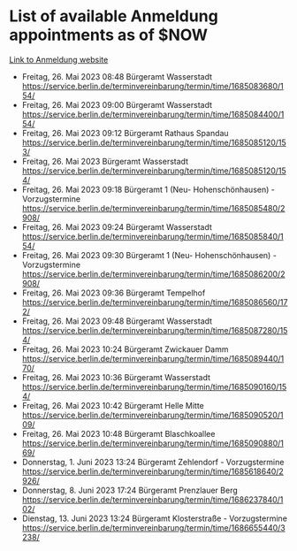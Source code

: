 # List of available Anmeldung appointments as of $NOW
[Link to Anmeldung website](https://service.berlin.de/terminvereinbarung/termin/tag.php?termin=1&anliegen[]=120686&dienstleisterlist=122210,122217,327316,122219,327312,122227,327314,122231,327346,122243,327348,122254,122252,329742,122260,329745,122262,329748,122271,327278,122273,327274,122277,327276,330436,122280,327294,122282,327290,122284,327292,122291,327270,122285,327266,122286,327264,122296,327268,150230,329760,122297,327286,122294,327284,122312,329763,122314,329775,122304,327330,122311,327334,122309,327332,317869,122281,327352,122279,329772,122283,122276,327324,122274,327326,122267,329766,122246,327318,122251,327320,122257,327322,122208,327298,122226,327300&herkunft=http%3A%2F%2Fservice.berlin.de%2Fdienstleistung%2F120686%2F)
- Freitag, 26. Mai 2023 08:48 Bürgeramt Wasserstadt https://service.berlin.de/terminvereinbarung/termin/time/1685083680/154/
- Freitag, 26. Mai 2023 09:00 Bürgeramt Wasserstadt https://service.berlin.de/terminvereinbarung/termin/time/1685084400/154/
- Freitag, 26. Mai 2023 09:12 Bürgeramt Rathaus Spandau https://service.berlin.de/terminvereinbarung/termin/time/1685085120/153/
- Freitag, 26. Mai 2023  Bürgeramt Wasserstadt https://service.berlin.de/terminvereinbarung/termin/time/1685085120/154/
- Freitag, 26. Mai 2023 09:18 Bürgeramt 1 (Neu- Hohenschönhausen) - Vorzugstermine https://service.berlin.de/terminvereinbarung/termin/time/1685085480/2908/
- Freitag, 26. Mai 2023 09:24 Bürgeramt Wasserstadt https://service.berlin.de/terminvereinbarung/termin/time/1685085840/154/
- Freitag, 26. Mai 2023 09:30 Bürgeramt 1 (Neu- Hohenschönhausen) - Vorzugstermine https://service.berlin.de/terminvereinbarung/termin/time/1685086200/2908/
- Freitag, 26. Mai 2023 09:36 Bürgeramt Tempelhof https://service.berlin.de/terminvereinbarung/termin/time/1685086560/172/
- Freitag, 26. Mai 2023 09:48 Bürgeramt Wasserstadt https://service.berlin.de/terminvereinbarung/termin/time/1685087280/154/
- Freitag, 26. Mai 2023 10:24 Bürgeramt Zwickauer Damm https://service.berlin.de/terminvereinbarung/termin/time/1685089440/170/
- Freitag, 26. Mai 2023 10:36 Bürgeramt Wasserstadt https://service.berlin.de/terminvereinbarung/termin/time/1685090160/154/
- Freitag, 26. Mai 2023 10:42 Bürgeramt Helle Mitte https://service.berlin.de/terminvereinbarung/termin/time/1685090520/109/
- Freitag, 26. Mai 2023 10:48 Bürgeramt Blaschkoallee https://service.berlin.de/terminvereinbarung/termin/time/1685090880/169/
- Donnerstag, 1. Juni 2023 13:24 Bürgeramt Zehlendorf - Vorzugstermine https://service.berlin.de/terminvereinbarung/termin/time/1685618640/2926/
- Donnerstag, 8. Juni 2023 17:24 Bürgeramt Prenzlauer Berg https://service.berlin.de/terminvereinbarung/termin/time/1686237840/102/
- Dienstag, 13. Juni 2023 13:24 Bürgeramt Klosterstraße - Vorzugstermine https://service.berlin.de/terminvereinbarung/termin/time/1686655440/3238/
